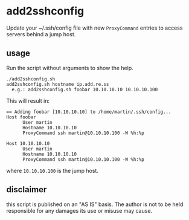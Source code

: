 # add2sshconfig
Update your ~/.ssh/config file with new `ProxyCommand` entries to access servers behind a jump host.

## usage
Run the script without arguments to show the help.

```
./add2sshconfig.sh 
add2sshconfig.sh hostname ip.add.re.ss
  e.g.: add2sshconfig.sh foobar 10.10.10.10 10.10.10.100
```

This will result in:

```
== Adding foobar [10.10.10.10] to /home/martin/.ssh/config...
Host foobar
      User martin
      Hostname 10.10.10.10
      ProxyCommand ssh martin@10.10.10.100 -W %h:%p

Host 10.10.10.10
      User martin
      Hostname 10.10.10.10
      ProxyCommand ssh martin@10.10.10.100 -W %h:%p

```
where `10.10.10.100` is the jump host.


## disclaimer
this script is published on an "AS IS" basis. The author is not to be held responsible for any damages its use or misuse may cause.
